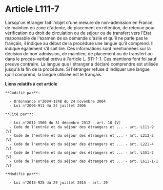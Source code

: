 # Article L111-7

Lorsqu'un étranger fait l'objet d'une mesure de non-admission en France, de maintien en zone d'attente, de placement en
rétention, de retenue pour vérification du droit de circulation ou de séjour ou de transfert vers l'Etat responsable de
l'examen de sa demande d'asile et qu'il ne parle pas le français, il indique au début de la procédure une langue qu'il
comprend. Il indique également s'il sait lire. Ces informations sont mentionnées sur la décision de non-admission, de
maintien, de placement ou de transfert ou dans le procès-verbal prévu à l'article L. 611-1-1. Ces mentions font foi sauf
preuve contraire. La langue que l'étranger a déclaré comprendre est utilisée jusqu'à la fin de la procédure. Si l'étranger
refuse d'indiquer une langue qu'il comprend, la langue utilisée est le français.

**Liens relatifs à cet article**

	**Codifié par**:

	  - Ordonnance n°2004-1248 du 24 novembre 2004
	  - Loi n°2006-911 du 24 juillet 2006

	**Cité par**:

	  - Loi n°2012-1560 du 31 décembre 2012 - art. 16 (V)
	  - Code de l'entrée et du séjour des étrangers et ... - art. L111-9 (V)
	  - Code de l'entrée et du séjour des étrangers et ... - art. L213-2 (V)
	  - Code de l'entrée et du séjour des étrangers et ... - art. L221-4 (V)
	  - Code de l'entrée et du séjour des étrangers et ... - art. L551-2 (V)
	  - Code de l'entrée et du séjour des étrangers et ... - art. L611-1-1 (V)

	**Modifié par**:

	  - Loi n°2015-925 du 29 juillet 2015 - art. 20
